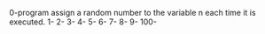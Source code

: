 0-program assign a random number to the variable n each time it is executed. 
1-
2-
3-
4-
5-
6-
7-
8-
9-
100-
